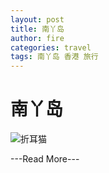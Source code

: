 ```yaml
---
layout: post
title: 南丫岛
author: fire
categories: travel 
tags: 南丫岛 香港 旅行
---
```


南丫岛
===

![折耳猫](http://image.sideproject.cn/zheermao.jpg)


---Read More---
